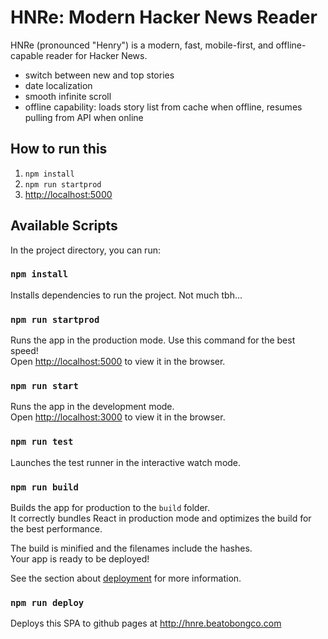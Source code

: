 # HNRe: Modern Hacker News Reader

HNRe (pronounced "Henry") is a modern, fast, mobile-first, and offline-capable reader for Hacker News.

- switch between new and top stories
- date localization
- smooth infinite scroll
- offline capability: loads story list from cache when offline, resumes pulling from API when online

## How to run this

1. `npm install`
2. `npm run startprod`
3. [http://localhost:5000](http://localhost:5000)

## Available Scripts

In the project directory, you can run:

### `npm install`

Installs dependencies to run the project. Not much tbh...

### `npm run startprod`

Runs the app in the production mode. Use this command for the best speed! \
Open [http://localhost:5000](http://localhost:5000) to view it in the browser.

### `npm run start`

Runs the app in the development mode.\
Open [http://localhost:3000](http://localhost:3000) to view it in the browser.

### `npm run test`

Launches the test runner in the interactive watch mode.

### `npm run build`

Builds the app for production to the `build` folder.\
It correctly bundles React in production mode and optimizes the build for the best performance.

The build is minified and the filenames include the hashes.\
Your app is ready to be deployed!

See the section about [deployment](https://facebook.github.io/create-react-app/docs/deployment) for more information.

### `npm run deploy`

Deploys this SPA to github pages at http://hnre.beatobongco.com

